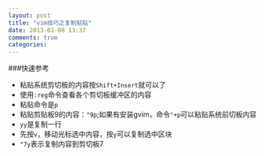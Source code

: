 ```yaml
---
layout: post
title: "vim技巧之复制粘贴"
date: 2013-01-08 13:37
comments: true
categories: 
---
```


###快速参考

- 粘贴系统剪切板的内容按`Shift+Insert`就可以了
- 使用`:reg`命令查看各个剪切板缓冲区的内容
- 粘贴命令是`p`
- 粘贴剪贴板9的内容：`"9p`;如果有安装gvim，命令`"+p`可以粘贴系统前切板内容
- `yy`是复制一行
- 先按`v`，移动光标选中内容，按`y`可以复制选中区块
- `"7y`表示复制内容到剪切板7
<!--more-->
